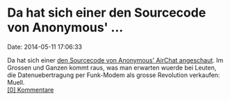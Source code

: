 Da hat sich einer den Sourcecode von Anonymous\' \...
=====================================================

Date: 2014-05-11 17:06:33

Da hat sich einer [den Sourcecode von Anonymous\' AirChat
angeschaut](http://www.daemon.de/blog/2014/04/25/351/code-review-lulzlabs-radio-airchat/).
Im Grossen und Ganzen kommt raus, was man erwarten wuerde bei Leuten,
die Datenuebertragung per Funk-Modem als grosse Revolution verkaufen:
Muell.\
[\[0\] Kommentare](http://fettemama.org/p/936)
